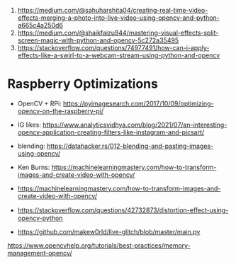 1. https://medium.com/@sahuharshita04/creating-real-time-video-effects-merging-a-photo-into-live-video-using-opencv-and-python-a665c4a250d6
2. https://medium.com/@shaikfaizu944/mastering-visual-effects-split-screen-magic-with-python-and-opencv-5c272a35495
3. https://stackoverflow.com/questions/74977491/how-can-i-apply-effects-like-a-swirl-to-a-webcam-stream-using-python-and-opencv

# Raspberry Optimizations

* OpenCV + RPi: https://pyimagesearch.com/2017/10/09/optimizing-opencv-on-the-raspberry-pi/
* IG likes: https://www.analyticsvidhya.com/blog/2021/07/an-interesting-opencv-application-creating-filters-like-instagram-and-picsart/
* blending: https://datahacker.rs/012-blending-and-pasting-images-using-opencv/
* Ken Burns: https://machinelearningmastery.com/how-to-transform-images-and-create-video-with-opencv/

* https://machinelearningmastery.com/how-to-transform-images-and-create-video-with-opencv/
* https://stackoverflow.com/questions/42732873/distortion-eﬀect-using-opencv-python
* https://github.com/makew0rld/live-glitch/blob/master/main.py

https://www.opencvhelp.org/tutorials/best-practices/memory-management-opencv/